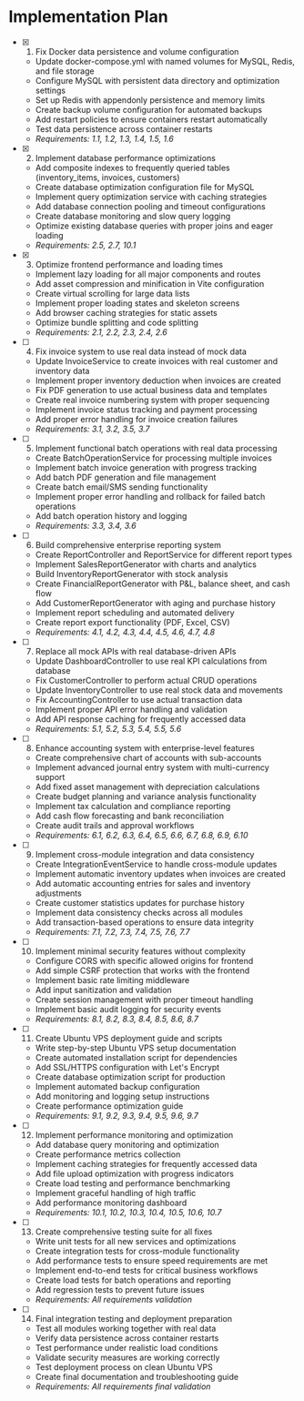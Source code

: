 # Implementation Plan

- [x] 1. Fix Docker data persistence and volume configuration





  - Update docker-compose.yml with named volumes for MySQL, Redis, and file storage
  - Configure MySQL with persistent data directory and optimization settings
  - Set up Redis with appendonly persistence and memory limits
  - Create backup volume configuration for automated backups
  - Add restart policies to ensure containers restart automatically
  - Test data persistence across container restarts
  - _Requirements: 1.1, 1.2, 1.3, 1.4, 1.5, 1.6_

- [x] 2. Implement database performance optimizations













  - Add composite indexes to frequently queried tables (inventory_items, invoices, customers)
  - Create database optimization configuration file for MySQL
  - Implement query optimization service with caching strategies
  - Add database connection pooling and timeout configurations
  - Create database monitoring and slow query logging
  - Optimize existing database queries with proper joins and eager loading
  - _Requirements: 2.5, 2.7, 10.1_

- [x] 3. Optimize frontend performance and loading times





  - Implement lazy loading for all major components and routes
  - Add asset compression and minification in Vite configuration
  - Create virtual scrolling for large data lists
  - Implement proper loading states and skeleton screens
  - Add browser caching strategies for static assets
  - Optimize bundle splitting and code splitting
  - _Requirements: 2.1, 2.2, 2.3, 2.4, 2.6_

- [ ] 4. Fix invoice system to use real data instead of mock data
  - Update InvoiceService to create invoices with real customer and inventory data
  - Implement proper inventory deduction when invoices are created
  - Fix PDF generation to use actual business data and templates
  - Create real invoice numbering system with proper sequencing
  - Implement invoice status tracking and payment processing
  - Add proper error handling for invoice creation failures
  - _Requirements: 3.1, 3.2, 3.5, 3.7_

- [ ] 5. Implement functional batch operations with real data processing
  - Create BatchOperationService for processing multiple invoices
  - Implement batch invoice generation with progress tracking
  - Add batch PDF generation and file management
  - Create batch email/SMS sending functionality
  - Implement proper error handling and rollback for failed batch operations
  - Add batch operation history and logging
  - _Requirements: 3.3, 3.4, 3.6_

- [ ] 6. Build comprehensive enterprise reporting system
  - Create ReportController and ReportService for different report types
  - Implement SalesReportGenerator with charts and analytics
  - Build InventoryReportGenerator with stock analysis
  - Create FinancialReportGenerator with P&L, balance sheet, and cash flow
  - Add CustomerReportGenerator with aging and purchase history
  - Implement report scheduling and automated delivery
  - Create report export functionality (PDF, Excel, CSV)
  - _Requirements: 4.1, 4.2, 4.3, 4.4, 4.5, 4.6, 4.7, 4.8_

- [ ] 7. Replace all mock APIs with real database-driven APIs
  - Update DashboardController to use real KPI calculations from database
  - Fix CustomerController to perform actual CRUD operations
  - Update InventoryController to use real stock data and movements
  - Fix AccountingController to use actual transaction data
  - Implement proper API error handling and validation
  - Add API response caching for frequently accessed data
  - _Requirements: 5.1, 5.2, 5.3, 5.4, 5.5, 5.6_

- [ ] 8. Enhance accounting system with enterprise-level features
  - Create comprehensive chart of accounts with sub-accounts
  - Implement advanced journal entry system with multi-currency support
  - Add fixed asset management with depreciation calculations
  - Create budget planning and variance analysis functionality
  - Implement tax calculation and compliance reporting
  - Add cash flow forecasting and bank reconciliation
  - Create audit trails and approval workflows
  - _Requirements: 6.1, 6.2, 6.3, 6.4, 6.5, 6.6, 6.7, 6.8, 6.9, 6.10_

- [ ] 9. Implement cross-module integration and data consistency
  - Create IntegrationEventService to handle cross-module updates
  - Implement automatic inventory updates when invoices are created
  - Add automatic accounting entries for sales and inventory adjustments
  - Create customer statistics updates for purchase history
  - Implement data consistency checks across all modules
  - Add transaction-based operations to ensure data integrity
  - _Requirements: 7.1, 7.2, 7.3, 7.4, 7.5, 7.6, 7.7_

- [ ] 10. Implement minimal security features without complexity
  - Configure CORS with specific allowed origins for frontend
  - Add simple CSRF protection that works with the frontend
  - Implement basic rate limiting middleware
  - Add input sanitization and validation
  - Create session management with proper timeout handling
  - Implement basic audit logging for security events
  - _Requirements: 8.1, 8.2, 8.3, 8.4, 8.5, 8.6, 8.7_

- [ ] 11. Create Ubuntu VPS deployment guide and scripts
  - Write step-by-step Ubuntu VPS setup documentation
  - Create automated installation script for dependencies
  - Add SSL/HTTPS configuration with Let's Encrypt
  - Create database optimization script for production
  - Implement automated backup configuration
  - Add monitoring and logging setup instructions
  - Create performance optimization guide
  - _Requirements: 9.1, 9.2, 9.3, 9.4, 9.5, 9.6, 9.7_

- [ ] 12. Implement performance monitoring and optimization
  - Add database query monitoring and optimization
  - Create performance metrics collection
  - Implement caching strategies for frequently accessed data
  - Add file upload optimization with progress indicators
  - Create load testing and performance benchmarking
  - Implement graceful handling of high traffic
  - Add performance monitoring dashboard
  - _Requirements: 10.1, 10.2, 10.3, 10.4, 10.5, 10.6, 10.7_

- [ ] 13. Create comprehensive testing suite for all fixes
  - Write unit tests for all new services and optimizations
  - Create integration tests for cross-module functionality
  - Add performance tests to ensure speed requirements are met
  - Implement end-to-end tests for critical business workflows
  - Create load tests for batch operations and reporting
  - Add regression tests to prevent future issues
  - _Requirements: All requirements validation_

- [ ] 14. Final integration testing and deployment preparation
  - Test all modules working together with real data
  - Verify data persistence across container restarts
  - Test performance under realistic load conditions
  - Validate security measures are working correctly
  - Test deployment process on clean Ubuntu VPS
  - Create final documentation and troubleshooting guide
  - _Requirements: All requirements final validation_